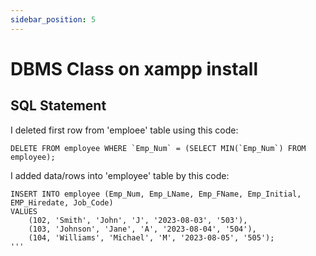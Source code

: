 ```yaml
---
sidebar_position: 5
---
```


# DBMS Class on xampp install

## SQL Statement

I deleted first row from 'emploee' table using this code:

```
DELETE FROM employee WHERE `Emp_Num` = (SELECT MIN(`Emp_Num`) FROM employee);
```

I added data/rows into 'employee' table by this code:

```
INSERT INTO employee (Emp_Num, Emp_LName, Emp_FName, Emp_Initial, EMP_Hiredate, Job_Code)
VALUES
    (102, 'Smith', 'John', 'J', '2023-08-03', '503'),
    (103, 'Johnson', 'Jane', 'A', '2023-08-04', '504'),
    (104, 'Williams', 'Michael', 'M', '2023-08-05', '505');
'''


